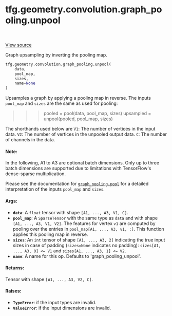 <div itemscope itemtype="http://developers.google.com/ReferenceObject">
<meta itemprop="name" content="tfg.geometry.convolution.graph_pooling.unpool" />
<meta itemprop="path" content="Stable" />
</div>

# tfg.geometry.convolution.graph_pooling.unpool

<table class="tfo-notebook-buttons tfo-api" align="left">
</table>

<a target="_blank" href="https://github.com/tensorflow/graphics/blob/master/tensorflow_graphics/geometry/convolution/graph_pooling.py">View
source</a>

Graph upsampling by inverting the pooling map.

```python
tfg.geometry.convolution.graph_pooling.unpool(
    data,
    pool_map,
    sizes,
    name=None
)
```

<!-- Placeholder for "Used in" -->

Upsamples a graph by applying a pooling map in reverse. The inputs `pool_map`
and `sizes` are the same as used for pooling:

> > > pooled = pool(data, pool_map, sizes) upsampled = unpool(pooled, pool_map,
> > > sizes)

The shorthands used below are `V1`: The number of vertices in the input data.
`V2`: The number of vertices in the unpooled output data. `C`: The number of
channels in the data.

#### Note:

In the following, A1 to A3 are optional batch dimensions. Only up to three batch
dimensions are supported due to limitations with TensorFlow's dense-sparse
multiplication.

Please see the documentation for
<a href="../../../../tfg/geometry/convolution/graph_pooling/pool.md"><code>graph_pooling.pool</code></a>
for a detailed interpretation of the inputs `pool_map` and `sizes`.

#### Args:

*   <b>`data`</b>: A `float` tensor with shape `[A1, ..., A3, V1, C]`.
*   <b>`pool_map`</b>: A `SparseTensor` with the same type as `data` and with
    shape `[A1, ..., A3, V1, V2]`. The features for vertex `v1` are computed by
    pooling over the entries in `pool_map[A1, ..., A3, v1, :]`. This function
    applies this pooling map in reverse.
*   <b>`sizes`</b>: An `int` tensor of shape `[A1, ..., A3, 2]` indicating the
    true input sizes in case of padding (`sizes=None` indicates no padding):
    `sizes[A1, ..., A3, 0] <= V1` and `sizes[A1, ..., A3, 1] <= V2`.
*   <b>`name`</b>: A name for this op. Defaults to 'graph_pooling_unpool'.

#### Returns:

Tensor with shape `[A1, ..., A3, V2, C]`.

#### Raises:

*   <b>`TypeError`</b>: if the input types are invalid.
*   <b>`ValueError`</b>: if the input dimensions are invalid.
